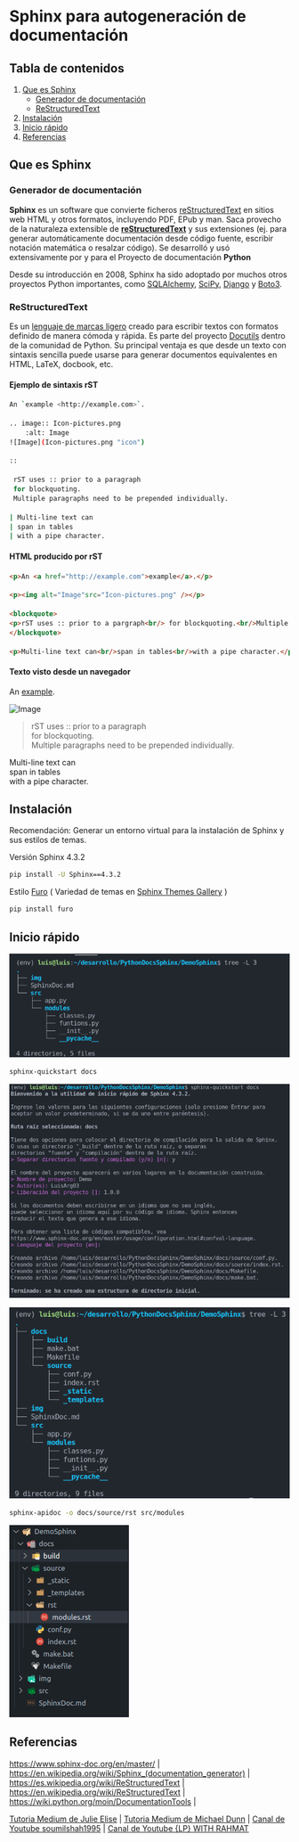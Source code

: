 ﻿
# Sphinx para autogeneración de documentación

## Tabla de contenidos
1. [Que es Sphinx](#que-es-sphinx)
	- [Generador de documentación](#generador-de-documentación)
	- [ReStructuredText](#restructuredtext)
3. [Instalación](#instalación)
4. [Inicio rápido](#inicio-rápido)
5. [Referencias](#referencias)


## Que es Sphinx

### Generador de documentación

**Sphinx**  es un software  que convierte ficheros  [reStructuredText](https://es.wikipedia.org/wiki/ReStructuredText "ReStructuredText")  en  sitios web HTML  y otros formatos, incluyendo PDF, EPub y man. Saca provecho de la naturaleza extensible de [**reStructuredText**](https://docutils.sourceforge.io/rst.html) y sus extensiones (ej. para generar automáticamente documentación desde código fuente, escribir notación matemática o resalzar código). 
Se desarrolló y usó extensivamente por y para el Proyecto de documentación **Python**

Desde su introducción en 2008, Sphinx ha sido adoptado por muchos otros proyectos Python importantes, como  [SQLAlchemy](https://docs.sqlalchemy.org/en/14/contents.html),  [SciPy](https://docs.scipy.org/doc/scipy/reference/),  [Django](https://docs.djangoproject.com/en/4.0/)  y  [Boto3](https://boto3.amazonaws.com/v1/documentation/api/latest/index.html).

### ReStructuredText

Es un [lenguaje de marcas ligero](https://es.wikipedia.org/wiki/Lenguaje_de_marcas_ligero "Lenguaje de marcas ligero") creado para escribir textos con formatos definido de manera cómoda y rápida. Es parte del proyecto [Docutils](https://docutils.sourceforge.io/README.html#quick-start) dentro de la comunidad de Python. Su principal ventaja es que desde un texto con sintaxis sencilla puede usarse para generar documentos equivalentes en HTML, LaTeX, docbook, etc.

#### **Ejemplo de sintaxis rST**
```sh
An `example <http://example.com>`.

.. image:: Icon-pictures.png
    :alt: Image
![Image](Icon-pictures.png "icon")

::

 rST uses :: prior to a paragraph
 for blockquoting.
 Multiple paragraphs need to be prepended individually.

| Multi-line text can
| span in tables
| with a pipe character.
```

#### HTML producido por  rST

``` html
<p>An <a href="http://example.com">example</a>.</p>

<p><img alt="Image"src="Icon-pictures.png" /></p>

<blockquote>
<p>rST uses :: prior to a pargraph<br/> for blockquoting.<br/>Multiple paragraphs need to be prepended individually.</p>
</blockquote>

<p>Multi-line text can<br/>span in tables<br/>with a pipe character.</p>
```
#### Texto visto desde un navegador

An [example](http://example.com/).

![Image](https://upload.wikimedia.org/wikipedia/commons/5/5c/Icon-pictures.png "icon")

> rST uses :: prior to a paragraph  
> for blockquoting.  
> Multiple paragraphs need to be prepended individually.

Multi-line text can  
span in tables  
with a pipe character.


## Instalación
Recomendación: Generar un entorno virtual para la instalación de Sphinx y sus estilos de temas.

Versión Sphinx 4.3.2
```bash
pip install -U Sphinx==4.3.2
```
Estilo [Furo](https://sphinx-themes.org/sample-sites/furo/) ( Variedad de temas en [Sphinx Themes Gallery](https://sphinx-themes.org/) )
```bash
pip install furo
```

## Inicio rápido

![alt text](./img/Selección_026.png)

```bash
sphinx-quickstart docs
```
![alt text](./img/Selección_028.png)

![alt text](./img/Selección_029.png)

```bash
sphinx-apidoc -o docs/source/rst src/modules
```

![alt text](./img/Selección_031.png)

## Referencias
https://www.sphinx-doc.org/en/master/ |
https://en.wikipedia.org/wiki/Sphinx_(documentation_generator) |
https://es.wikipedia.org/wiki/ReStructuredText |
https://en.wikipedia.org/wiki/ReStructuredText |
https://wiki.python.org/moin/DocumentationTools |

[Tutoria Medium de Julie Elise](https://betterprogramming.pub/auto-documenting-a-python-project-using-sphinx-8878f9ddc6e9) |
[Tutoria Medium de Michael Dunn](https://eikonomega.medium.com/getting-started-with-sphinx-autodoc-part-1-2cebbbca5365) |
[Canal de Youtube soumilshah1995](https://www.youtube.com/watch?v=5s3JvVqwESA) |
[Canal de Youtube {LP} WITH RAHMAT](https://www.youtube.com/watch?v=d_XeV6oyNvI&t)

